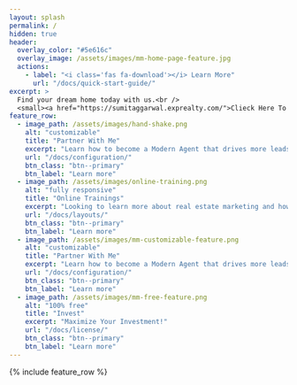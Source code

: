 ```yaml
---
layout: splash
permalink: /
hidden: true
header:
  overlay_color: "#5e616c"
  overlay_image: /assets/images/mm-home-page-feature.jpg
  actions:
    - label: "<i class='fas fa-download'></i> Learn More"
      url: "/docs/quick-start-guide/"
excerpt: >
  Find your dream home today with us.<br />
  <small><a href="https://sumitaggarwal.exprealty.com/">Clieck Here To Search For Properties</a></small>
feature_row:
  - image_path: /assets/images/hand-shake.png
    alt: "customizable"
    title: "Partner With Me"
    excerpt: "Learn how to become a Modern Agent that drives more leads and closes more deals. Join my real estate group to get all of my training and resources for FREE!"
    url: "/docs/configuration/"
    btn_class: "btn--primary"
    btn_label: "Learn more"
  - image_path: /assets/images/online-training.png
    alt: "fully responsive"
    title: "Online Trainings"
    excerpt: "Looking to learn more about real estate marketing and how to generate more leads? My training is a great way to learn marketing and grow your real estate business."
    url: "/docs/layouts/"
    btn_class: "btn--primary"
    btn_label: "Learn more"
  - image_path: /assets/images/mm-customizable-feature.png
    alt: "customizable"
    title: "Partner With Me"
    excerpt: "Learn how to become a Modern Agent that drives more leads and closes more deals. Join my real estate group to get all of my training and resources for FREE!"
    url: "/docs/configuration/"
    btn_class: "btn--primary"
    btn_label: "Learn more"
  - image_path: /assets/images/mm-free-feature.png
    alt: "100% free"
    title: "Invest"
    excerpt: "Maximize Your Investment!"
    url: "/docs/license/"
    btn_class: "btn--primary"
    btn_label: "Learn more"      
---
```


{% include feature_row %}
